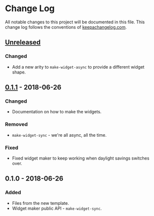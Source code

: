 # Change Log
All notable changes to this project will be documented in this file. This change log follows the conventions of [keepachangelog.com](http://keepachangelog.com/).

## [Unreleased]
### Changed
- Add a new arity to `make-widget-async` to provide a different widget shape.

## [0.1.1] - 2018-06-26
### Changed
- Documentation on how to make the widgets.

### Removed
- `make-widget-sync` - we're all async, all the time.

### Fixed
- Fixed widget maker to keep working when daylight savings switches over.

## 0.1.0 - 2018-06-26
### Added
- Files from the new template.
- Widget maker public API - `make-widget-sync`.

[Unreleased]: https://github.com/your-name/ttt/compare/0.1.1...HEAD
[0.1.1]: https://github.com/your-name/ttt/compare/0.1.0...0.1.1
